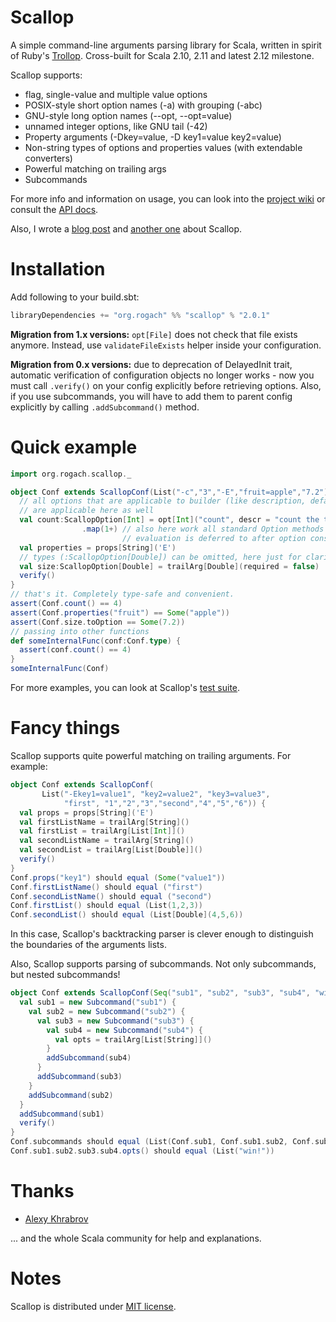 Scallop
========
A simple command-line arguments parsing library for Scala, written in spirit of Ruby's [Trollop](http://trollop.rubyforge.org/). Cross-built for Scala 2.10, 2.11 and latest 2.12 milestone.

Scallop supports:

* flag, single-value and multiple value options
* POSIX-style short option names (-a) with grouping (-abc)
* GNU-style long option names (--opt, --opt=value)
* unnamed integer options, like GNU tail (-42)
* Property arguments (-Dkey=value, -D key1=value key2=value)
* Non-string types of options and properties values (with extendable converters)
* Powerful matching on trailing args
* Subcommands

For more info and information on usage, you can look into the [project wiki](https://github.com/scallop/scallop/wiki) or consult the [API docs](http://scallop.github.io/scallop/#org.rogach.scallop.package).

Also, I wrote a [blog post](http://blog.rogach.org/2012/04/better-cli-option-parsing-in-scala.html) and [another one](http://blog.rogach.org/2012/04/configuration-objects-in-scallop.html) about Scallop.

Installation
============

Add following to your build.sbt:

```scala
libraryDependencies += "org.rogach" %% "scallop" % "2.0.1"
```

**Migration from 1.x versions:** `opt[File]` does not check that file exists anymore. Instead, use `validateFileExists` helper inside your configuration.

**Migration from 0.x versions:** due to deprecation of DelayedInit trait, automatic verification
of configuration objects no longer works - now you must call `.verify()` on your config explicitly
before retrieving options.
Also, if you use subcommands, you will have to add them to parent config explicitly by calling
`.addSubcommand()` method.

Quick example
=============

```scala
import org.rogach.scallop._

object Conf extends ScallopConf(List("-c","3","-E","fruit=apple","7.2")) {
  // all options that are applicable to builder (like description, default, etc)
  // are applicable here as well
  val count:ScallopOption[Int] = opt[Int]("count", descr = "count the trees", required = true)
                .map(1+) // also here work all standard Option methods -
                         // evaluation is deferred to after option construction
  val properties = props[String]('E')
  // types (:ScallopOption[Double]) can be omitted, here just for clarity
  val size:ScallopOption[Double] = trailArg[Double](required = false)
  verify()
}
// that's it. Completely type-safe and convenient.
assert(Conf.count() == 4)
assert(Conf.properties("fruit") == Some("apple"))
assert(Conf.size.toOption == Some(7.2))
// passing into other functions
def someInternalFunc(conf:Conf.type) {
  assert(conf.count() == 4)
}
someInternalFunc(Conf)
```

For more examples, you can look at Scallop's [test suite](./src/test/scala).

Fancy things
============

Scallop supports quite powerful matching on trailing arguments. For example:

```scala
object Conf extends ScallopConf(
       List("-Ekey1=value1", "key2=value2", "key3=value3",
            "first", "1","2","3","second","4","5","6")) {
  val props = props[String]('E')
  val firstListName = trailArg[String]()
  val firstList = trailArg[List[Int]]()
  val secondListName = trailArg[String]()
  val secondList = trailArg[List[Double]]()
  verify()
}
Conf.props("key1") should equal (Some("value1"))
Conf.firstListName() should equal ("first")
Conf.secondListName() should equal ("second")
Conf.firstList() should equal (List(1,2,3))
Conf.secondList() should equal (List[Double](4,5,6))
```

In this case, Scallop's backtracking parser is clever enough to distinguish the boundaries of the arguments lists.

Also, Scallop supports parsing of subcommands. Not only subcommands, but nested subcommands!

```scala
object Conf extends ScallopConf(Seq("sub1", "sub2", "sub3", "sub4", "win!")) {
  val sub1 = new Subcommand("sub1") {
    val sub2 = new Subcommand("sub2") {
      val sub3 = new Subcommand("sub3") {
        val sub4 = new Subcommand("sub4") {
          val opts = trailArg[List[String]]()
        }
        addSubcommand(sub4)
      }
      addSubcommand(sub3)
    }
    addSubcommand(sub2)
  }
  addSubcommand(sub1)
  verify()
}
Conf.subcommands should equal (List(Conf.sub1, Conf.sub1.sub2, Conf.sub1.sub2.sub3, Conf.sub1.sub2.sub3.sub4))
Conf.sub1.sub2.sub3.sub4.opts() should equal (List("win!"))
```

Thanks
======
* [Alexy Khrabrov](https://github.com/alexy)

... and the whole Scala community for help and explanations.

Notes
=====

Scallop is distributed under [MIT license](./license.txt).
